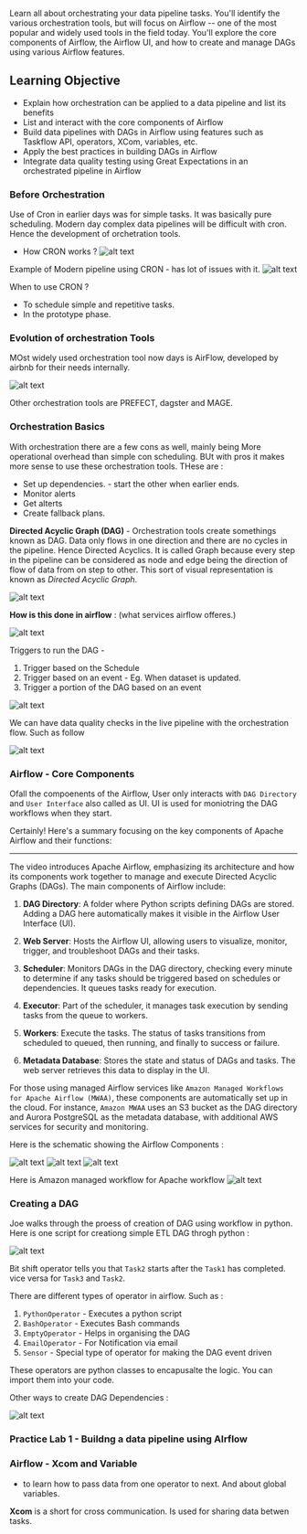 Learn all about orchestrating your data pipeline tasks. You'll identify the various orchestration tools, but will focus on Airflow -- one of the most popular and widely used tools in the field today. You'll explore the core components of Airflow, the Airflow UI, and how to create and manage DAGs using various Airflow features.

## Learning Objective 
* Explain how orchestration can be applied to a data pipeline and list its benefits
* List and interact with the core components of Airflow
* Build data pipelines with DAGs in Airflow using features such as Taskflow API, operators, XCom, variables, etc.
* Apply the best practices in building DAGs in Airflow
* Integrate data quality testing using Great Expectations in an orchestrated pipeline in Airflow


### Before Orchestration

Use of Cron in earlier days was for simple tasks. It was basically pure scheduling. Modern day complex data pipelines will be difficult with cron. Hence the development of orchetration tools.

* How CRON works ?
![alt text](.images/CRON_1.png)

Example of Modern pipeline using CRON - has lot of issues with it.
![alt text](.images/CRON_2.png)

When to use CRON ?

* To schedule simple and repetitive tasks.
* In the prototype phase.


### Evolution of orchestration Tools

MOst widely used orchestration tool now days is AirFlow, developed by airbnb for their needs internally. 

![alt text](.images/AirFlow_1.png)

Other orchestration tools are PREFECT, dagster and MAGE.


### Orchestration Basics

With orchestration there are a few cons as well, mainly being More operational overhead than simple con scheduling. BUt with pros it makes more sense to use these orchestration tools. THese are :
* Set up dependencies. - start the other when earlier ends. 
* Monitor alerts
* Get alterts
* Create fallback plans.

**Directed Acyclic Graph (DAG)** - Orchestration tools create somethings known as DAG. Data only flows in one direction and there are no cycles in the pipeline. Hence Directed Acyclics. It is called Graph because every step in the pipeline can be considered as node and edge being the direction of flow of data from on step to other. This sort of visual representation is known as _Directed Acyclic Graph_. 


![alt text](.images/Orchestration_1_DAG.png)

**How is this done in airflow** : (what services airflow offeres.)

![alt text](.images/Orchestration_2_Tasks&Dependencies.png) 

Triggers to run the DAG - 
1. Trigger based on the Schedule
2. Trigger based on an event - Eg. When dataset is updated.
3. Trigger a portion of the DAG based on an event

![alt text](.images/Orchestration_3.png)



We can have data quality checks in the live pipeline with the orchestration flow. Such as follow

![alt text](.images/Orchestration_4.png)

### Airflow - Core Components

Ofall the compoenents of the Airflow, User only interacts with `DAG Directory` and `User Interface` also called as UI. UI is used for moniotring the DAG workflows when they start. 

Certainly! Here's a summary focusing on the key components of Apache Airflow and their functions:

---

The video introduces Apache Airflow, emphasizing its architecture and how its components work together to manage and execute Directed Acyclic Graphs (DAGs). The main components of Airflow include:

1. **DAG Directory**: A folder where Python scripts defining DAGs are stored. Adding a DAG here automatically makes it visible in the Airflow User Interface (UI).

2. **Web Server**: Hosts the Airflow UI, allowing users to visualize, monitor, trigger, and troubleshoot DAGs and their tasks.

3. **Scheduler**: Monitors DAGs in the DAG directory, checking every minute to determine if any tasks should be triggered based on schedules or dependencies. It queues tasks ready for execution.

4. **Executor**: Part of the scheduler, it manages task execution by sending tasks from the queue to workers.

5. **Workers**: Execute the tasks. The status of tasks transitions from scheduled to queued, then running, and finally to success or failure.

6. **Metadata Database**: Stores the state and status of DAGs and tasks. The web server retrieves this data to display in the UI.

For those using managed Airflow services like `Amazon Managed Workflows for Apache Airflow (MWAA)`, these components are automatically set up in the cloud. For instance, `Amazon MWAA` uses an S3 bucket as the DAG directory and Aurora PostgreSQL as the metadata database, with additional AWS services for security and monitoring.

Here is the schematic showing the Airflow Components :

![alt text](.images/Airflow_components_1.png) 
![alt text](.images/Airflow_components_2.png) 
![alt text](.images/Airflow_components_3.png)

Here is Amazon managed workflow for Apache workflow
![alt text](.images/Airflow_components_4.png)


### Creating a DAG

Joe walks through the proess of creation of DAG using workflow in python. Here is one script for creationg simple ETL DAG throgh python :

![alt text](.images/Creating_DAG_1.png)

Bit shift operator tells you that `Task2` starts after the ``Task1`` has completed. vice versa for `Task3` and `Task2`.

There are different types of operator in airflow. Such as :
1. `PythonOperator` - Executes a python script
2. `BashOperator` - Executes Bash commands
3. `EmptyOperator` - Helps in organising the DAG
4. `EmailOperator` - For Notification via email
5. `Sensor` - Special type of operator for making the DAG event driven 


These operators are python classes to encapusalte the logic. You can import them into your code.

Other ways to create DAG Dependencies :

![alt text](.images/Creating_DAG_2.png)

### Practice Lab 1 - Buildng a data pipeline using AIrflow


### Airflow - Xcom and Variable

- to learn how to pass data from one operator to next. And about global variables. 

**Xcom** is a short for cross communication. Is used for sharing data betwen tasks.